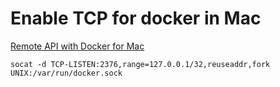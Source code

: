Enable TCP for docker in Mac
====

[Remote API with Docker for Mac](https://forums.docker.com/t/remote-api-with-docker-for-mac-beta/15639/2)

`socat -d TCP-LISTEN:2376,range=127.0.0.1/32,reuseaddr,fork UNIX:/var/run/docker.sock`
